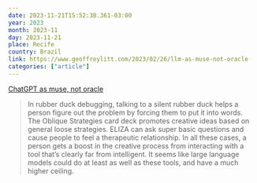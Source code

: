 ```yaml
---
date: 2023-11-21T15:52:38.361-03:00
year: 2023
month: 2023-11
day: 2023-11-21
place: Recife
country: Brazil
link: https://www.geoffreylitt.com/2023/02/26/llm-as-muse-not-oracle
categories: ["article"]
---
```

[ChatGPT as muse, not oracle](https://www.geoffreylitt.com/2023/02/26/llm-as-muse-not-oracle)

> In rubber duck debugging, talking to a silent rubber duck helps a person figure out the problem by forcing them to put it into words. The Oblique Strategies card deck promotes creative ideas based on general loose strategies. ELIZA can ask super basic questions and cause people to feel a therapeutic relationship. In all these cases, a person gets a boost in the creative process from interacting with a tool that’s clearly far from intelligent. It seems like large language models could do at least as well as these tools, and have a much higher ceiling.
